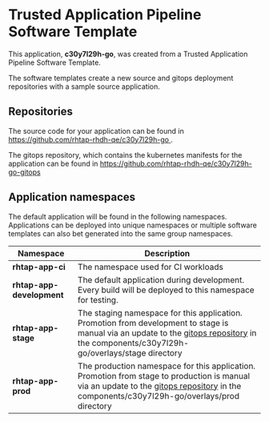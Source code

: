 # Trusted Application Pipeline Software Template

This application, **c30y7l29h-go**, was created from a Trusted Application Pipeline Software Template.

The software templates create a new source and gitops deployment repositories with a sample source application. 

## Repositories

The source code for your application can be found in [https://github.com/rhtap-rhdh-qe/c30y7l29h-go ](https://github.com/rhtap-rhdh-qe/c30y7l29h-go ).
 
The gitops repository, which contains the kubernetes manifests for the application can be found in 
[https://github.com/rhtap-rhdh-qe/c30y7l29h-go-gitops ](https://github.com/rhtap-rhdh-qe/c30y7l29h-go-gitops ) 

## Application namespaces 

The default application will be found in the following namespaces. Applications can be deployed into unique namespaces or multiple software templates can also bet generated into the same group namespaces.  

|  Namespace   |  Description   |  
| -------- | -------- |
| **rhtap-app-ci** | The namespace used for CI workloads |
| **rhtap-app-development** | The default application during development. Every build will be deployed to this namespace for testing. |
| **rhtap-app-stage** | The staging namespace for this application. Promotion from development to stage is manual via an update to the [gitops repository](https://github.com/rhtap-rhdh-qe/c30y7l29h-go-gitops ) in the components/c30y7l29h-go/overlays/stage directory |
| **rhtap-app-prod** | The production namespace for this application. Promotion from stage to production is manual via an update to the [gitops repository](https://github.com/rhtap-rhdh-qe/c30y7l29h-go-gitops ) in the components/c30y7l29h-go/overlays/prod directory |